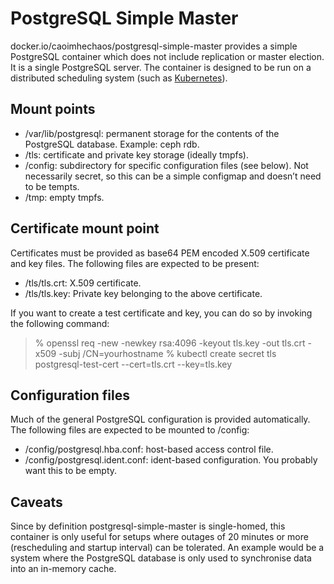 PostgreSQL Simple Master
========================

docker.io/caoimhechaos/postgresql-simple-master provides a simple PostgreSQL container which does not include replication or master election. It is a single PostgreSQL server. The container is designed to be run on a distributed scheduling system (such as [Kubernetes](https://kubernetes.io/)).

Mount points
------------

 * /var/lib/postgresql: permanent storage for the contents of the PostgreSQL database. Example: ceph rdb.
 * /tls: certificate and private key storage (ideally tmpfs).
 * /config: subdirectory for specific configuration files (see below). Not necessarily secret, so this can be a simple configmap and doesn’t need to be tempts.
 * /tmp: empty tmpfs.

Certificate mount point
-----------------------

Certificates must be provided as base64 PEM encoded X.509 certificate and key files. The following files are expected to be present:

 * /tls/tls.crt: X.509 certificate.
 * /tls/tls.key: Private key belonging to the above certificate.

If you want to create a test certificate and key, you can do so by invoking the following command:

> % openssl req -new -newkey rsa:4096 -keyout tls.key -out tls.crt -x509 -subj /CN=yourhostname
> % kubectl create secret tls postgresql-test-cert --cert=tls.crt --key=tls.key

Configuration files
-------------------

Much of the general PostgreSQL configuration is provided automatically. The following files are expected to be mounted to /config:

 * /config/postgresql.hba.conf: host-based access control file.
 * /config/postgresql.ident.conf: ident-based configuration. You probably want this to be empty.

Caveats
-------

Since by definition postgresql-simple-master is single-homed, this container is only useful for setups where outages of 20 minutes or more (rescheduling and startup interval) can be tolerated. An example would be a system where the PostgreSQL database is only used to synchronise data into an in-memory cache.
